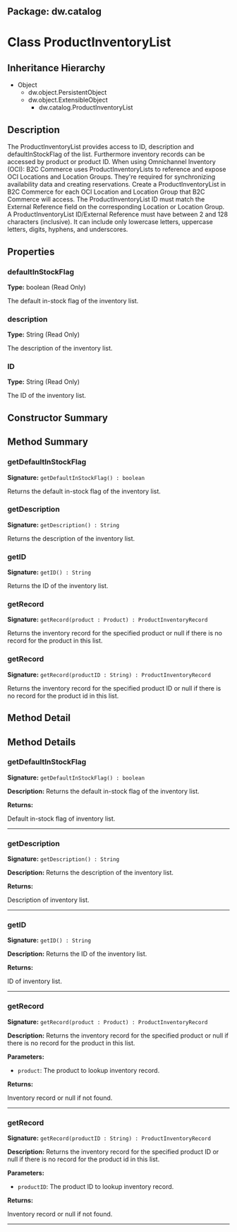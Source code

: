 ## Package: dw.catalog

# Class ProductInventoryList

## Inheritance Hierarchy

- Object
  - dw.object.PersistentObject
  - dw.object.ExtensibleObject
    - dw.catalog.ProductInventoryList

## Description

The ProductInventoryList provides access to ID, description and defaultInStockFlag of the list. Furthermore inventory records can be accessed by product or product ID. When using Omnichannel Inventory (OCI): B2C Commerce uses ProductInventoryLists to reference and expose OCI Locations and Location Groups. They're required for synchronizing availability data and creating reservations. Create a ProductInventoryList in B2C Commerce for each OCI Location and Location Group that B2C Commerce will access. The ProductInventoryList ID must match the External Reference field on the corresponding Location or Location Group. A ProductInventoryList ID/External Reference must have between 2 and 128 characters (inclusive). It can include only lowercase letters, uppercase letters, digits, hyphens, and underscores.

## Properties

### defaultInStockFlag

**Type:** boolean (Read Only)

The default in-stock flag of the inventory list.

### description

**Type:** String (Read Only)

The description of the inventory list.

### ID

**Type:** String (Read Only)

The ID of the inventory list.

## Constructor Summary

## Method Summary

### getDefaultInStockFlag

**Signature:** `getDefaultInStockFlag() : boolean`

Returns the default in-stock flag of the inventory list.

### getDescription

**Signature:** `getDescription() : String`

Returns the description of the inventory list.

### getID

**Signature:** `getID() : String`

Returns the ID of the inventory list.

### getRecord

**Signature:** `getRecord(product : Product) : ProductInventoryRecord`

Returns the inventory record for the specified product or null if there is no record for the product in this list.

### getRecord

**Signature:** `getRecord(productID : String) : ProductInventoryRecord`

Returns the inventory record for the specified product ID or null if there is no record for the product id in this list.

## Method Detail

## Method Details

### getDefaultInStockFlag

**Signature:** `getDefaultInStockFlag() : boolean`

**Description:** Returns the default in-stock flag of the inventory list.

**Returns:**

Default in-stock flag of inventory list.

---

### getDescription

**Signature:** `getDescription() : String`

**Description:** Returns the description of the inventory list.

**Returns:**

Description of inventory list.

---

### getID

**Signature:** `getID() : String`

**Description:** Returns the ID of the inventory list.

**Returns:**

ID of inventory list.

---

### getRecord

**Signature:** `getRecord(product : Product) : ProductInventoryRecord`

**Description:** Returns the inventory record for the specified product or null if there is no record for the product in this list.

**Parameters:**

- `product`: The product to lookup inventory record.

**Returns:**

Inventory record or null if not found.

---

### getRecord

**Signature:** `getRecord(productID : String) : ProductInventoryRecord`

**Description:** Returns the inventory record for the specified product ID or null if there is no record for the product id in this list.

**Parameters:**

- `productID`: The product ID to lookup inventory record.

**Returns:**

Inventory record or null if not found.

---